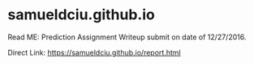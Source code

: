 # samueldciu.github.io
Read ME: Prediction Assignment Writeup submit on 
date of 12/27/2016.

Direct Link: https://samueldciu.github.io/report.html
